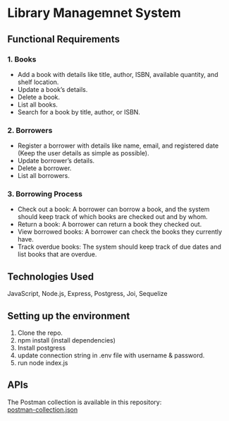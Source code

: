 # Library Managemnet System

## Functional Requirements  

### 1. Books  
- Add a book with details like title, author, ISBN, available quantity, and shelf location.  
- Update a book’s details.
- Delete a book.
- List all books.
- Search for a book by title, author, or ISBN.  

### 2. Borrowers  
- Register a borrower with details like name, email, and registered date (Keep the user details as simple as possible).  
- Update borrower’s details. 
- Delete a borrower.  
- List all borrowers.

### 3. Borrowing Process  
- Check out a book: A borrower can borrow a book, and the system should keep track of which books are checked out and by whom.  
- Return a book: A borrower can return a book they checked out.  
- View borrowed books: A borrower can check the books they currently have.  
- Track overdue books: The system should keep track of due dates and list books that are overdue.

## Technologies Used
JavaScript, Node.js, Express, Postgress, Joi, Sequelize

## Setting up the environment
1. Clone the repo.
2. npm install (install dependencies)
3. Install postgress
4. update connection string in .env file with username & password.
5. run node index.js

## APIs
The Postman collection is available in this repository:  
[postman-collection.json](./postman-collection.json)
